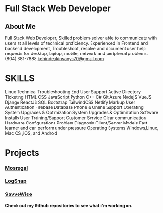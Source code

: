 # Full Stack Web Developer
## About Me

Full Stack Web Developer, Skilled problem-solver able to communicate with users at all levels of technical proficiency. Experienced in Frontend and backend development, Troubleshoot, resolve and document user help requests for desktop, laptop, mobile, network and peripheral problems.
(804) 381-7888 kehindeakinsanya70@gmail.com

# SKILLS
Linux
Technical Troubleshooting End User Support
Active Directory
Ticketing
HTML
CSS
JavaScript
Python
C++
C#
Git
Azure
NodejS
VueJS
Django
ReactJS
SQL
Bootstrap
TailwindCSS
Netlify
Markup
User Authentication
Firebase
Database
Phone & Online Support
Operating System Upgrades & Optimization
System Upgrades & Optimization
Software Installs
User Training/Support
Customer Service
Clear communication
Hardware Configurations
Problem Diagnosis
Client/Server Models
Fast learner and can perform under pressure
Operating Systems
Windows,Linux, Mac OS ,iOS, and Android

# Projects
### <a href="https://mosregal.com">Mosregal</a>
### <a href="https://logsnap.app">LogSnap</a>
### <a href="https://savvewise.com">SavveWise</a>
#### Check out my Github repositories to see what i'm working on.

